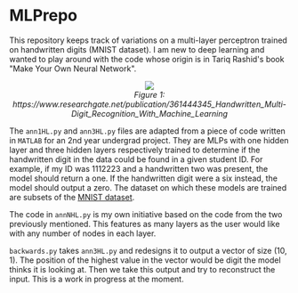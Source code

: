 # MLPrepo

This repository keeps track of variations on a multi-layer perceptron trained on handwritten digits (MNIST dataset). I am new to deep learning and wanted to play around with the code whose origin is in Tariq Rashid's book "Make Your Own Neural Network".

<p align="center">
  <img src="https://github.com/user-attachments/assets/a05c8dd1-ce6e-4872-a612-9673aa347822" />
  <br>
  <em>Figure 1: https://www.researchgate.net/publication/361444345_Handwritten_Multi-Digit_Recognition_With_Machine_Learning</em>
</p>

The `ann1HL.py` and `ann3HL.py` files are adapted from a piece of code written in `MATLAB` for an 2nd year undergrad project. They are MLPs with one hidden layer and three hidden layers respectively trained to determine if the handwritten digit in the data could be found in a given student ID. For example, if my ID was 1112223 and a handwritten two was present, the model should return a one. If the handwritten digit were a six instead, the model should output a zero. The dataset on which these models are trained are subsets of the [MNIST dataset](https://en.wikipedia.org/wiki/MNIST_database).

The code in `annNHL.py` is my own initiative based on the code from the two previously mentioned. This features as many layers as the user would like with any number of nodes in each layer.

`backwards.py` takes `ann3HL.py` and redesigns it to output a vector of size (10, 1). The position of the highest value in the vector would be digit the model thinks it is looking at. Then we take this output and try to reconstruct the input. This is a work in progress at the moment.
